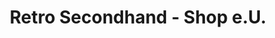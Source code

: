 ---
title: "Retro Secondhand - Shop e.U."
url: /weismain/retro-secondhand-shop-e-u/
shop: Antiquitäten
---